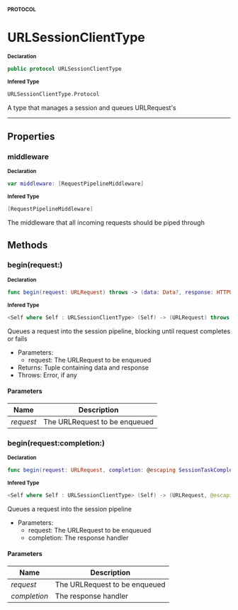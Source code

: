 <sub>**PROTOCOL**</sub>
# URLSessionClientType

<sub>**Declaration**</sub>
```swift
public protocol URLSessionClientType
```

<sub>**Infered Type**</sub>
```swift
URLSessionClientType.Protocol
```

A type that manages a session and queues URLRequest's

--------------------

## Properties
### middleware

<sub>**Declaration**</sub>
```swift
var middleware: [RequestPipelineMiddleware]
```

<sub>**Infered Type**</sub>
```swift
[RequestPipelineMiddleware]
```

The middleware that all incoming requests should be piped through

## Methods
### begin(request:)

<sub>**Declaration**</sub>
```swift
func begin(request: URLRequest) throws -> (data: Data?, response: HTTPURLResponse)
```

<sub>**Infered Type**</sub>
```swift
<Self where Self : URLSessionClientType> (Self) -> (URLRequest) throws -> (data: Data?, response: HTTPURLResponse)
```

Queues a request into the session pipeline, blocking until request completes or fails
- Parameters:
    - request: The URLRequest to be enqueued
- Returns: Tuple containing data and response
- Throws: Error, if any

#### Parameters
| Name | Description |
| ---- | ----------- |
| *request* | The URLRequest to be enqueued |

### begin(request:completion:)

<sub>**Declaration**</sub>
```swift
func begin(request: URLRequest, completion: @escaping SessionTaskCompletion) -> SessionTaskProxyType
```

<sub>**Infered Type**</sub>
```swift
<Self where Self : URLSessionClientType> (Self) -> (URLRequest, @escaping (Data?, HTTPURLResponse?, Error?) -> ()) -> SessionTaskProxyType
```

Queues a request into the session pipeline
- Parameters:
    - request: The URLRequest to be enqueued
    - completion: The response handler

#### Parameters
| Name | Description |
| ---- | ----------- |
| *request* | The URLRequest to be enqueued |
| *completion* | The response handler |